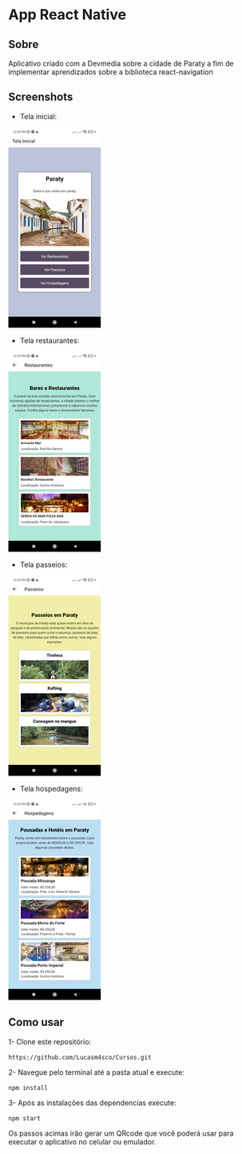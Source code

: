 # App React Native

## Sobre

Aplicativo criado com a Devmedia sobre a cidade de Paraty a fim de implementar aprendizados sobre a biblioteca react-navigation

## Screenshots

- Tela inicial:

![tela inicial do projeto](./assets/telas/telaInicial.jpg)

- Tela restaurantes:

![tela restaurantes](./assets/telas/telaRestaurantes.jpg)

- Tela passeios:

![tela passeios](./assets//telas/telaPasseios.jpg)

- Tela hospedagens:

![tela hospedagens](./assets/telas/telaHospedagens.jpg)

## Como usar

1- Clone este repositório:

```
https://github.com/Lucasm4sco/Cursos.git
```

2- Navegue pelo terminal até a pasta atual e execute:

```
npm install
```

3- Após as instalações das dependencias execute:

```
npm start
```

Os passos acimas irão gerar um QRcode que você poderá usar para executar o aplicativo no celular ou emulador.